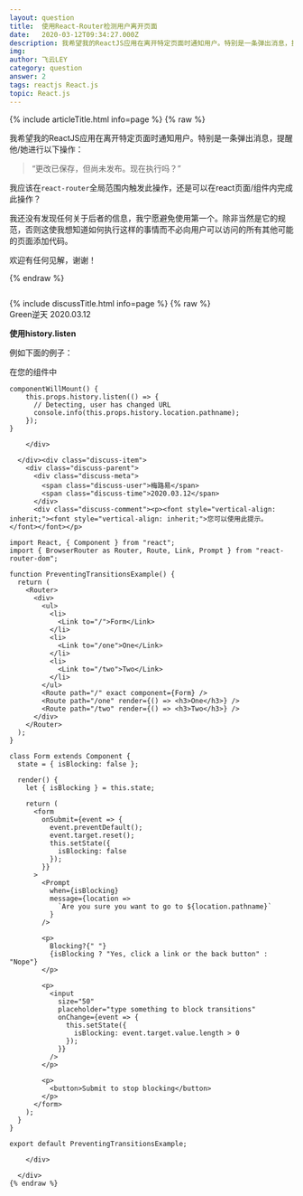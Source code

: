 ```yaml
---
layout: question
title:  使用React-Router检测用户离开页面
date:   2020-03-12T09:34:27.000Z
description: 我希望我的ReactJS应用在离开特定页面时通知用户。特别是一条弹出消息，提醒他/她进行以下操作：  “更改已保存，但尚未发布。现在执行吗？”...
img: 
author: 飞云LEY
category: question
answer: 2
tags: reactjs React.js
topic: React.js
---
```

<div class="article-root">
  <div class="article">
    {% include articleTitle.html info=page %}
    {% raw %}
    <div class="article-content"><p><font style="vertical-align: inherit;"><font style="vertical-align: inherit;">我希望我的ReactJS应用在离开特定页面时通知用户。</font><font style="vertical-align: inherit;">特别是一条弹出消息，提醒他/她进行以下操作：</font></font></p>

<blockquote>
  <p><font style="vertical-align: inherit;"><font style="vertical-align: inherit;">“更改已保存，但尚未发布。现在执行吗？”</font></font></p>
</blockquote>

<p><font style="vertical-align: inherit;"><font style="vertical-align: inherit;">我应该在</font></font><code>react-router</code><font style="vertical-align: inherit;"><font style="vertical-align: inherit;">全局范围内</font><font style="vertical-align: inherit;">触发此操作</font><font style="vertical-align: inherit;">，还是可以在react页面/组件内完成此操作？</font></font></p>

<p><font style="vertical-align: inherit;"><font style="vertical-align: inherit;">我还没有发现任何关于后者的信息，我宁愿避免使用第一个。</font><font style="vertical-align: inherit;">除非当然是它的规范，否则这使我想知道如何执行这样的事情而不必向用户可以访问的所有其他可能的页面添加代码。</font></font></p>

<p><font style="vertical-align: inherit;"><font style="vertical-align: inherit;">欢迎有任何见解，谢谢！</font></font></p></div>
    {% endraw %}
  </div>
  <p style="height: 0;width:0;overflow: hidden;"> 第1222篇《使用React-Router检测用户离开页面》来自Winter(https://github.com/aiyld/aiyld.github.io)的站点</p>
  <div class="discuss-wrapper">
    {% include discussTitle.html info=page %}
    {% raw %}
    <div class="discuss-item">
        <div class="discuss-parent">
          <div class="discuss-meta">
            <span class="discuss-user">Green逆天</span>
            <span class="discuss-time">2020.03.12</span>
          </div>
          <div class="discuss-comment"><p><strong><font style="vertical-align: inherit;"><font style="vertical-align: inherit;">使用history.listen</font></font></strong></p>

<p><font style="vertical-align: inherit;"><font style="vertical-align: inherit;">例如下面的例子：</font></font></p>

<p><font style="vertical-align: inherit;"><font style="vertical-align: inherit;">在您的组件中</font></font></p>

<pre><code>componentWillMount() {<font></font>
    this.props.history.listen(() =&gt; {<font></font>
      // Detecting, user has changed URL<font></font>
      console.info(this.props.history.location.pathname);<font></font>
    });<font></font>
}<font></font>
</code></pre></div>
        </div>
        
      </div><div class="discuss-item">
        <div class="discuss-parent">
          <div class="discuss-meta">
            <span class="discuss-user">梅路易</span>
            <span class="discuss-time">2020.03.12</span>
          </div>
          <div class="discuss-comment"><p><font style="vertical-align: inherit;"><font style="vertical-align: inherit;">您可以使用此提示。</font></font></p>

<pre><code>import React, { Component } from "react";<font></font>
import { BrowserRouter as Router, Route, Link, Prompt } from "react-router-dom";<font></font>
<font></font>
function PreventingTransitionsExample() {<font></font>
  return (<font></font>
    &lt;Router&gt;<font></font>
      &lt;div&gt;<font></font>
        &lt;ul&gt;<font></font>
          &lt;li&gt;<font></font>
            &lt;Link to="/"&gt;Form&lt;/Link&gt;<font></font>
          &lt;/li&gt;<font></font>
          &lt;li&gt;<font></font>
            &lt;Link to="/one"&gt;One&lt;/Link&gt;<font></font>
          &lt;/li&gt;<font></font>
          &lt;li&gt;<font></font>
            &lt;Link to="/two"&gt;Two&lt;/Link&gt;<font></font>
          &lt;/li&gt;<font></font>
        &lt;/ul&gt;<font></font>
        &lt;Route path="/" exact component={Form} /&gt;<font></font>
        &lt;Route path="/one" render={() =&gt; &lt;h3&gt;One&lt;/h3&gt;} /&gt;<font></font>
        &lt;Route path="/two" render={() =&gt; &lt;h3&gt;Two&lt;/h3&gt;} /&gt;<font></font>
      &lt;/div&gt;<font></font>
    &lt;/Router&gt;<font></font>
  );<font></font>
}<font></font>
<font></font>
class Form extends Component {<font></font>
  state = { isBlocking: false };<font></font>
<font></font>
  render() {<font></font>
    let { isBlocking } = this.state;<font></font>
<font></font>
    return (<font></font>
      &lt;form<font></font>
        onSubmit={event =&gt; {<font></font>
          event.preventDefault();<font></font>
          event.target.reset();<font></font>
          this.setState({<font></font>
            isBlocking: false<font></font>
          });<font></font>
        }}<font></font>
      &gt;<font></font>
        &lt;Prompt<font></font>
          when={isBlocking}<font></font>
          message={location =&gt;<font></font>
            `Are you sure you want to go to ${location.pathname}`<font></font>
          }<font></font>
        /&gt;<font></font>
<font></font>
        &lt;p&gt;<font></font>
          Blocking?{" "}<font></font>
          {isBlocking ? "Yes, click a link or the back button" : "Nope"}<font></font>
        &lt;/p&gt;<font></font>
<font></font>
        &lt;p&gt;<font></font>
          &lt;input<font></font>
            size="50"<font></font>
            placeholder="type something to block transitions"<font></font>
            onChange={event =&gt; {<font></font>
              this.setState({<font></font>
                isBlocking: event.target.value.length &gt; 0<font></font>
              });<font></font>
            }}<font></font>
          /&gt;<font></font>
        &lt;/p&gt;<font></font>
<font></font>
        &lt;p&gt;<font></font>
          &lt;button&gt;Submit to stop blocking&lt;/button&gt;<font></font>
        &lt;/p&gt;<font></font>
      &lt;/form&gt;<font></font>
    );<font></font>
  }<font></font>
}<font></font>
<font></font>
export default PreventingTransitionsExample;<font></font>
</code></pre></div>
        </div>
        
      </div>
    {% endraw %}
  </div>
<div>
